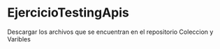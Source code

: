 # EjercicioTestingApis

Descargar los archivos que se encuentran en el repositorio
Coleccion y Varibles

